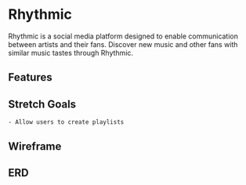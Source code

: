 # Rhythmic
Rhythmic is a social media platform designed to enable communication between artists and their fans. Discover new music and other fans with similar music tastes through Rhythmic. 

## Features


## Stretch Goals
    - Allow users to create playlists

## Wireframe

## ERD
